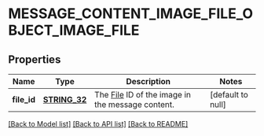 # MESSAGE_CONTENT_IMAGE_FILE_OBJECT_IMAGE_FILE

## Properties
Name | Type | Description | Notes
------------ | ------------- | ------------- | -------------
**file_id** | [**STRING_32**](STRING_32.md) | The [File](/docs/api-reference/files) ID of the image in the message content. | [default to null]

[[Back to Model list]](../README.md#documentation-for-models) [[Back to API list]](../README.md#documentation-for-api-endpoints) [[Back to README]](../README.md)


